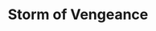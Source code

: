 ---
title: "Storm of Vengeance"

spell:
  schools:
    - name:        "Conjuration"
      subschools:  ["Summoning"]
      descriptors: []
  classes:
    - name:  "Druid"
      abbr:  "Drd"
      level: 9
    - name:  "Cleric"
      abbr:  "Clr"
      level: 9
  domains:
    - name:  "Bedlam"
      abbr:  "Bedlam"
      level: 9
    - name:  "Nobility"
      abbr:  "Nobility"
      level: 9
    - name:  "Weather"
      abbr:  "Weather"
      level: 9
  components:         [V, S]
  castingTime:        "1 round"
  range:              "Long (400 ft. + 40 ft./level)"
  effect:             "360-ft.-radius storm cloud"
  duration:           "Concentration (maximum 10 rounds)"
  dismissable:        true
  savingThrow:        "See text"
  spellResistance:    "Yes"
  description:        |
    This spell creates an enormous black storm cloud. Lightning and crashing claps of thunder appear within the storm. Each creature beneath the cloud must succeed on a Fortitude save or be deafened for {% die_roll 1 4 0 %}&times;10 minutes.

    If you do not maintain concentration on the spell after casting it, the spell ends. If you continue to concentrate, the spell generates additional effects in each following round, as noted below. Each effect occurs during your turn.

    2nd Round: Acid rains down in the area, dealing {% die_roll 1 6 0 %} points of acid damage (no save).

    3rd Round: You call six bolts of lightning down from the cloud. You decide where the bolts strike. No two bolts may be directed at the same target. Each bolt deals {% die_roll 10 6 0 %} points of electricity damage. A creature struck can attempt a Reflex save for half damage.

    4th Round: Hailstones rain down in the area, dealing {% die_roll 5 6 0 %} points of bludgeoning damage (no save).

    5th through 10th Rounds: Violent rain and wind gusts reduce visibility. The rain obscures all sight, including darkvision, beyond 5 feet. A creature 5 feet away has concealment (attacks have a 20% miss chance). Creatures farther away have total concealment (50% miss chance, and the attacker cannot use sight to locate the target). Speed is reduced by three-quarters.

    Ranged attacks within the area of the storm are impossible. Spells cast within the area are disrupted unless the caster succeeds on a Concentration check against a DC equal to the storm of vengeance's save DC + the level of the spell the caster is trying to cast.
---